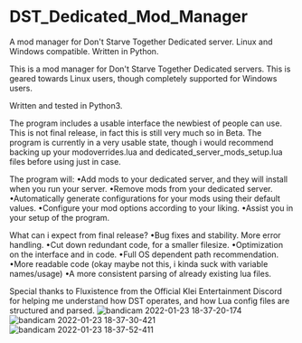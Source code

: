 # DST_Dedicated_Mod_Manager
A mod manager for Don't Starve Together Dedicated server. Linux and Windows compatible. Written in Python.

This is a mod manager for Don't Starve Together Dedicated servers. This is geared towards Linux users, though completely supported for Windows users.

Written and tested in Python3.

The program includes a usable interface the newbiest of people can use. This is not final release, in fact this is still very much so in Beta.
The program is currently in a very usable state, though i would recommend backing up your modoverrides.lua and dedicated_server_mods_setup.lua files before using just in case. 

The program will:
•Add mods to your dedicated server, and they will install when you run your server.
•Remove mods from your dedicated server.
•Automatically generate configurations for your mods using their default values.
•Configure your mod options according to your liking.
•Assist you in your setup of the program.


What can i expect from final release?
•Bug fixes and stability. More error handling.
•Cut down redundant code, for a smaller filesize.
•Optimization on the interface and in code.
•Full OS dependent path recommendation.
•More readable code (okay maybe not this, i kinda suck with variable names/usage)
•A more consistent parsing of already existing lua files.


Special thanks to Fluxistence from the Official Klei Entertainment Discord for helping me understand how DST operates, and how Lua config files are structured and parsed.
![bandicam 2022-01-23 18-37-20-174](https://user-images.githubusercontent.com/46138781/150702837-561f6236-296e-4e7a-a32a-b5e8a853f556.jpg)
![bandicam 2022-01-23 18-37-30-421](https://user-images.githubusercontent.com/46138781/150702839-08fb1ae2-9f20-461c-954c-39f629d5f01b.jpg)
![bandicam 2022-01-23 18-37-52-411](https://user-images.githubusercontent.com/46138781/150702840-495fd787-c71e-4f58-a0dc-01c875e47fa9.jpg)
